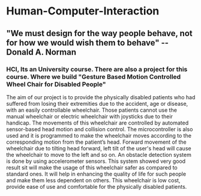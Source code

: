 # Human-Computer-Interaction

## "We must design for the way people behave, not for how we would wish them to behave" --Donald A. Norman

### HCI, Its an University course. There are also a project for this course. Where we build "Gesture Based Motion Controlled Wheel Chair for Disabled People"

The aim of our project is to provide the physically disabled patients who had suffered from losing their extremities due to the accident, age or disease, with an easily controllable wheelchair. Those patients cannot use the manual wheelchair or electric wheelchair with joysticks due to their handicap. The movements of this wheelchair are controlled by automated sensor-based head motion and collision control. The microcontroller is also used and it is programmed to make the wheelchair moves according to the corresponding motion from the patient’s head. Forward movement of the wheelchair due to tilting head forward, left tilt of the user's head will cause the wheelchair to move to the left and so on. An obstacle detection system is done by using accelerometer sensors. This system showed very good result sit will make the usage of this wheelchair safer as compared to standard ones. It will help in enhancing the quality of life for such people and make them less dependent on others. This wheelchair is low cost, provide ease of use and comfortable for the physically disabled patients.

